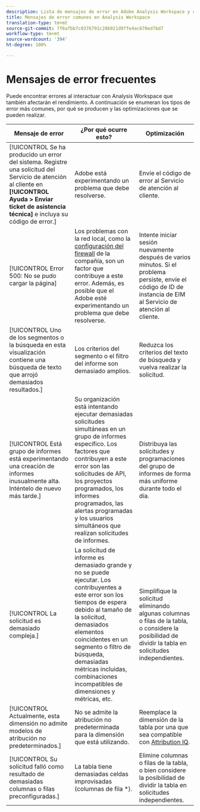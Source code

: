 ```yaml
---
description: Lista de mensajes de error en Adobe Analysis Workspace y componentes relacionados
title: Mensajes de error comunes en Analysis Workspace
translation-type: tm+mt
source-git-commit: 7f6afbb7c0376791c286021d9ffe4ac670ed7bd7
workflow-type: tm+mt
source-wordcount: '394'
ht-degree: 100%

---
```



# Mensajes de error frecuentes

Puede encontrar errores al interactuar con Analysis Workspace que también afectarán el rendimiento. A continuación se enumeran los tipos de error más comunes, por qué se producen y las optimizaciones que se pueden realizar.

| Mensaje de error | ¿Por qué ocurre esto? | Optimización |
| --- | --- | --- |
| [!UICONTROL Se ha producido un error del sistema. Registre una solicitud del Servicio de atención al cliente en **[!UICONTROL Ayuda > Enviar ticket de asistencia técnica]** e incluya su código de error.] | Adobe está experimentando un problema que debe resolverse. | Envíe el código de error al Servicio de atención al cliente. |
| [!UICONTROL Error 500: No se pudo cargar la página] | Los problemas con la red local, como la [configuración del firewall](https://docs.adobe.com/content/help/es-ES/analytics/technotes/ip-addresses.html) de la compañía, son un factor que contribuye a este error. Además, es posible que el Adobe esté experimentando un problema que debe resolverse. | Intente iniciar sesión nuevamente después de varios minutos. Si el problema persiste, envíe el código de ID de instancia de EIM al Servicio de atención al cliente. |
| [!UICONTROL Uno de los segmentos o la búsqueda en esta visualización contiene una búsqueda de texto que arrojó demasiados resultados.] | Los criterios del segmento o el filtro del informe son demasiado amplios. | Reduzca los criterios del texto de búsqueda y vuelva realizar la solicitud. |
| [!UICONTROL Está grupo de informes está experimentando una creación de informes inusualmente alta. Inténtelo de nuevo más tarde.] | Su organización está intentando ejecutar demasiadas solicitudes simultáneas en un grupo de informes específico. Los factores que contribuyen a este error son las solicitudes de API, los proyectos programados, los informes programados, las alertas programadas y los usuarios simultáneos que realizan solicitudes de informes. | Distribuya las solicitudes y programaciones del grupo de informes de forma más uniforme durante todo el día. |
| [!UICONTROL La solicitud es demasiado compleja.] | La solicitud de informe es demasiado grande y no se puede ejecutar. Los contribuyentes a este error son los tiempos de espera debido al tamaño de la solicitud, demasiados elementos coincidentes en un segmento o filtro de búsqueda, demasiadas métricas incluidas, combinaciones incompatibles de dimensiones y métricas, etc. | Simplifique la solicitud eliminando algunas columnas o filas de la tabla, o considere la posibilidad de dividir la tabla en solicitudes independientes. |
| [!UICONTROL Actualmente, esta dimensión no admite modelos de atribución no predeterminados.] | No se admite la atribución no predeterminada para la dimensión que está utilizando. | Reemplace la dimensión de la tabla por una que sea compatible con [Attribution IQ](/help/analysis-workspace/attribution/overview.md). |
| [!UICONTROL Su solicitud falló como resultado de demasiadas columnas o filas preconfiguradas.] | La tabla tiene demasiadas celdas improvisadas (columnas de fila *). | Elimine columnas o filas de la tabla, o bien considere la posibilidad de dividir la tabla en solicitudes independientes. |

